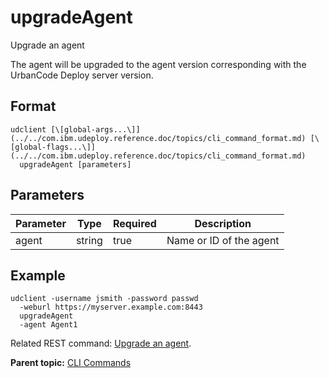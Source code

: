 # upgradeAgent

Upgrade an agent

The agent will be upgraded to the agent version corresponding with the UrbanCode Deploy server version.

## Format

```
udclient [\[global-args...\]](../../com.ibm.udeploy.reference.doc/topics/cli_command_format.md) [\[global-flags...\]](../../com.ibm.udeploy.reference.doc/topics/cli_command_format.md)
  upgradeAgent [parameters]
```

## Parameters

|Parameter|Type|Required|Description|
|---------|----|--------|-----------|
|agent|string|true|Name or ID of the agent|

## Example

```
udclient -username jsmith -password passwd 
  -weburl https://myserver.example.com:8443
  upgradeAgent
  -agent Agent1
```

Related REST command: [Upgrade an agent](rest_cli_agentcli_upgrade_put.md).

**Parent topic:** [CLI Commands](../../com.ibm.udeploy.reference.doc/topics/cli_commands.md)

